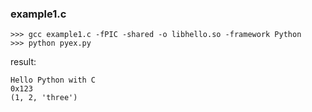 ### example1.c
    
    >>> gcc example1.c -fPIC -shared -o libhello.so -framework Python
    >>> python pyex.py

result:

    Hello Python with C
    0x123
    (1, 2, 'three')
